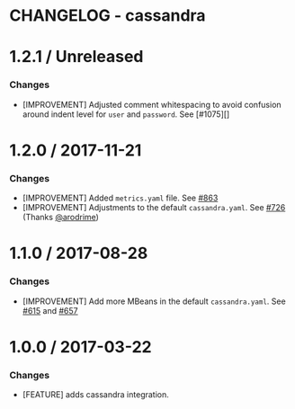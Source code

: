 # CHANGELOG - cassandra

1.2.1 / Unreleased
==================

### Changes

* [IMPROVEMENT] Adjusted comment whitespacing to avoid confusion around indent level for `user` and `password`. See [#1075][]

1.2.0 / 2017-11-21
==================

### Changes

* [IMPROVEMENT] Added `metrics.yaml` file. See [#863][]
* [IMPROVEMENT] Adjustments to the default `cassandra.yaml`. See [#726][] (Thanks [@arodrime][])

1.1.0 / 2017-08-28
==================

### Changes

* [IMPROVEMENT] Add more MBeans in the default `cassandra.yaml`. See [#615][] and [#657][]

1.0.0 / 2017-03-22
==================

### Changes

* [FEATURE] adds cassandra integration.

<!--- The following link definition list is generated by PimpMyChangelog --->
[#615]: https://github.com/DataDog/integrations-core/issues/615
[#657]: https://github.com/DataDog/integrations-core/issues/657
[#726]: https://github.com/DataDog/integrations-core/issues/726
[#863]: https://github.com/DataDog/integrations-core/issues/863
[@arodrime]: https://github.com/arodrime
